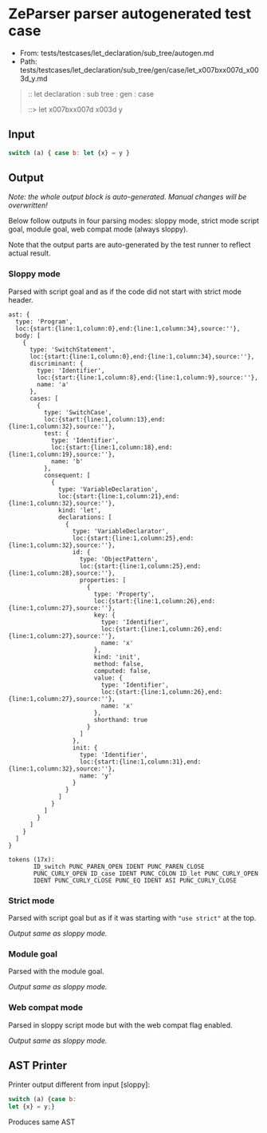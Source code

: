 # ZeParser parser autogenerated test case

- From: tests/testcases/let_declaration/sub_tree/autogen.md
- Path: tests/testcases/let_declaration/sub_tree/gen/case/let_x007bxx007d_x003d_y.md

> :: let declaration : sub tree : gen : case
>
> ::> let x007bxx007d x003d y

## Input


`````js
switch (a) { case b: let {x} = y }
`````

## Output

_Note: the whole output block is auto-generated. Manual changes will be overwritten!_

Below follow outputs in four parsing modes: sloppy mode, strict mode script goal, module goal, web compat mode (always sloppy).

Note that the output parts are auto-generated by the test runner to reflect actual result.

### Sloppy mode

Parsed with script goal and as if the code did not start with strict mode header.

`````
ast: {
  type: 'Program',
  loc:{start:{line:1,column:0},end:{line:1,column:34},source:''},
  body: [
    {
      type: 'SwitchStatement',
      loc:{start:{line:1,column:0},end:{line:1,column:34},source:''},
      discriminant: {
        type: 'Identifier',
        loc:{start:{line:1,column:8},end:{line:1,column:9},source:''},
        name: 'a'
      },
      cases: [
        {
          type: 'SwitchCase',
          loc:{start:{line:1,column:13},end:{line:1,column:32},source:''},
          test: {
            type: 'Identifier',
            loc:{start:{line:1,column:18},end:{line:1,column:19},source:''},
            name: 'b'
          },
          consequent: [
            {
              type: 'VariableDeclaration',
              loc:{start:{line:1,column:21},end:{line:1,column:32},source:''},
              kind: 'let',
              declarations: [
                {
                  type: 'VariableDeclarator',
                  loc:{start:{line:1,column:25},end:{line:1,column:32},source:''},
                  id: {
                    type: 'ObjectPattern',
                    loc:{start:{line:1,column:25},end:{line:1,column:28},source:''},
                    properties: [
                      {
                        type: 'Property',
                        loc:{start:{line:1,column:26},end:{line:1,column:27},source:''},
                        key: {
                          type: 'Identifier',
                          loc:{start:{line:1,column:26},end:{line:1,column:27},source:''},
                          name: 'x'
                        },
                        kind: 'init',
                        method: false,
                        computed: false,
                        value: {
                          type: 'Identifier',
                          loc:{start:{line:1,column:26},end:{line:1,column:27},source:''},
                          name: 'x'
                        },
                        shorthand: true
                      }
                    ]
                  },
                  init: {
                    type: 'Identifier',
                    loc:{start:{line:1,column:31},end:{line:1,column:32},source:''},
                    name: 'y'
                  }
                }
              ]
            }
          ]
        }
      ]
    }
  ]
}

tokens (17x):
       ID_switch PUNC_PAREN_OPEN IDENT PUNC_PAREN_CLOSE
       PUNC_CURLY_OPEN ID_case IDENT PUNC_COLON ID_let PUNC_CURLY_OPEN
       IDENT PUNC_CURLY_CLOSE PUNC_EQ IDENT ASI PUNC_CURLY_CLOSE
`````

### Strict mode

Parsed with script goal but as if it was starting with `"use strict"` at the top.

_Output same as sloppy mode._

### Module goal

Parsed with the module goal.

_Output same as sloppy mode._

### Web compat mode

Parsed in sloppy script mode but with the web compat flag enabled.

_Output same as sloppy mode._

## AST Printer

Printer output different from input [sloppy]:

````js
switch (a) {case b:
let {x} = y;}
````

Produces same AST
